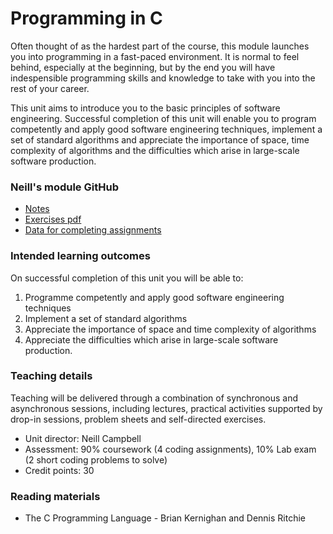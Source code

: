 # Programming in C

Often thought of as the hardest part of the course, this module launches you into programming in a fast-paced environment. It is normal to feel behind, especially at the beginning, but by the end you will have indespensible programming skills and knowledge to take with you into the rest of your career.

This unit aims to introduce you to the basic principles of software engineering. Successful completion of this unit will enable you to program competently and apply good software engineering techniques, implement a set of standard algorithms and appreciate the importance of space, time complexity of algorithms and the difficulties which arise in large-scale software production.

### Neill's module GitHub  
- [Notes](https://github.com/csnwc/Notes)  
- [Exercises pdf](https://csnwc.github.io/Exercises-In-C/main/exercisesInC.pdf)
- [Data for completing assignments](https://github.com/csnwc/Data)

### Intended learning outcomes  
On successful completion of this unit you will be able to:

1. Programme competently and apply good software engineering techniques
2. Implement a set of standard algorithms
3. Appreciate the importance of space and time complexity of algorithms
4. Appreciate the difficulties which arise in large-scale software production.

### Teaching details
Teaching will be delivered through a combination of synchronous and asynchronous sessions, including lectures, practical activities supported by drop-in sessions, problem sheets and self-directed exercises.

- Unit director: Neill Campbell 
- Assessment: 90% coursework (4 coding assignments), 10% Lab exam (2 short coding problems to solve)
- Credit points: 30

### Reading materials  
- The C Programming Language - Brian Kernighan and Dennis Ritchie
